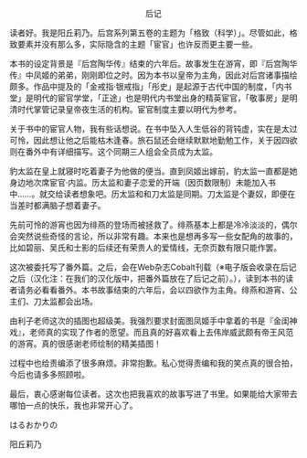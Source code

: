 <p align="center">后记</p>

读者好。我是阳丘莉乃。后宫系列第五卷的主题为「格致（科学）」。尽管如此，格致要素并没有那么多，实际隐含的主题「宦官」也许反而更主要一些。

本书的设定背景是『后宫陶华传』结束的六年后。故事发生在游宵，即『后宫陶华传』中凤姬的弟弟，刚刚即位之时。因为本书以皇帝为主角，因此对后宫诸事描绘颇多。作品中提及的「金戒指·银戒指」「彤史」是起源于古代中国的制度，「内书堂」是明代的宦官学堂，「正途」也是明代内书堂出身的精英宦官，「敬事房」是明清时代掌管记录皇帝夜生活的机构。宦官制度主要以明代为参考。

关于书中的宦官人物，我有些话想说。在书中坠入人生低谷的背钝虚，实在是太过可怜，因此想让他之后能枯木逢春。旅石鼠还会继续默默地勤勉工作，关于因四欲则在番外中有详细描写。这个同期三人组会全员成为太监。

豹太监在皇上就寝时吃着妻子为他做的便当。直到凤姬出嫁前，豹太监一直都是她身边地次席宦官·内监。历太监和妻子恋爱的开端（因页数限制）未能加入书中……。就交给读者想象吧。历太监和和刀太监是同期。刀太监是个妻奴，即便在当差时都满脑子想着妻子。

先前可怜的游宵也因为绯燕的登场而被拯救了。绯燕基本上都是冷冷淡淡的，偶尔会突然说些奇怪的言论，所以非常有趣。本来也是想再多写一些女配角的故事的，比如碧丽、吴氏和士影的后续还有荣贵人的爱情线，无奈页数有限只能作罢。

这次被委托写了番外篇。之后，会在Web杂志Cobalt刊载（※电子版会收录在后记之后（汉化注：在我们的汉化版中，把番外篇放在了后记之前）。），读到本书的读者请务必看看番外。本书故事结束的六年后，会以四欲作为主角。绯燕和游宵、公主们、刀太监都会出场。

由利子老师这次的插图也超级美。我强烈要求封面图凤姬手中拿着的书是『金闺神戏』，老师真的实现了作者的愿望。而且真的好喜欢看上去伟岸威武颇有帝王风范的游宵。真的很感谢老师绘制的精美插图！

过程中也给责编添了很多麻烦。非常抱歉。私心觉得责编和我的笑点真的很合拍，今后也请多多照顾啦。

最后，衷心感谢每位读者。这次也把我喜欢的故事写进了书里。如果能给大家带去哪怕一点的快乐，我也非常开心了。

はるおかりの

阳丘莉乃

